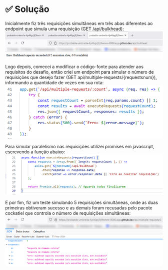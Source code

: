 # ✅ Solução

Inicialmente fiz três requisições simultâneas em três abas diferentes ao endpoint que simula uma requisição (GET /api/bulkhead):<br />
![initial-bulkhead-error](/src/challenge-3/assets/initial-bulkhead-error.png)

Logo depois, comecei a modificar o código-fonte para atender aos requisitos do desafio, então criei um endpoint para simular o número de requisições que desejo fazer (GET api/multiple-requests/{requestsnum}), informando a quantidade de vezes em sua rota:<br />
![multiple-requests-endpoint](/src/challenge-3/assets/multiple-requests-endpoint.png)

Para simular paralelismo nas requisições utilizei promises em javascript, escrevendo a função abaixo:<br />
![parallel-multiple-requests-function](/src/challenge-3/assets/parallel-multiple-requests-function.png)

E por fim, fiz um teste simulando 5 requisições simultâneas, onde as duas primeiras obtiveram sucesso e as demais foram recusadas pelo pacote cockatiel que controla o número de requisições simultâneas:<br />
![parallel-requests-response](/src/challenge-3/assets/parallel-requests-response.png)
